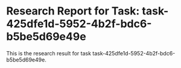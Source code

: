 # Research Report for Task: task-425dfe1d-5952-4b2f-bdc6-b5be5d69e49e

This is the research result for task task-425dfe1d-5952-4b2f-bdc6-b5be5d69e49e.